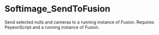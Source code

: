 Softimage_SendToFusion
======================

Send selected nulls and cameras to a running instance of Fusion. Requires PeyeonScript and a running instance of Fusion.
